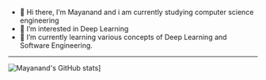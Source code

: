 - 👋 Hi there, I’m Mayanand and i am currently studying computer science engineering
- 👀 I’m interested in Deep Learning
- 🌱 I’m currently learning various concepts of Deep Learning and Software Engineering.
***

![Mayanand's GitHub stats](https://github-readme-stats.vercel.app/api?username=yMayanand)]


<!---
yMayanand/yMayanand is a ✨ special ✨ repository because its `README.md` (this file) appears on your GitHub profile.
You can click the Preview link to take a look at your changes.
--->
